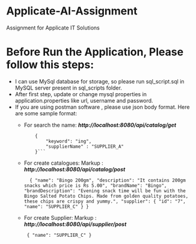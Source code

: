 # Applicate-AI-Assignment
Assignment for Applicate IT Solutions

# Before Run the Application, Please follow this steps:

* I can use MySql database for storage, so please run sql_script.sql in MySQL server present in sql_scripts folder.
* After first step, update or change mysql properties in application.properties like url, username and password.
* If you are using postman software , please use json body format. Here are some sample format:
    * For search the name:
        ___http://localhost:8080/api/catalog/get___ 

        ``` 
            {
                "keyword": "ing",
                "supplierName" : "SUPPLIER_A"
            }```

    * For create catalogues:
        Markup :  ___http://localhost:8080/api/catalog/post___

        ` 
            {
                "name": "Bingo 200gm",
                "description": "It contains 200gm snacks which price is Rs 5.00",
                "brandName": "Bingo",
                "brandDescription": "Evening snack time will be fun with the Bingo Salted Potato Chips. Made from golden quality potatoes, these chips are crispy and yummy.",
                "supplier": {
                    "id": "7",
                    "name": "SUPPLIER_C"
                }
            }`

    * For create Supplier:
         Markup :  ___http://localhost:8080/api/supplier/post___

        `
            {
                "name": "SUPPLIER_C"
            }`
